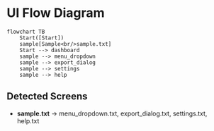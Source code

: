# UI Flow Diagram

```mermaid
flowchart TB
    Start([Start])
    sample[Sample<br/>sample.txt]
    Start --> dashboard
    sample --> menu_dropdown
    sample --> export_dialog
    sample --> settings
    sample --> help
```

## Detected Screens

- **sample.txt** → menu_dropdown.txt, export_dialog.txt, settings.txt, help.txt
